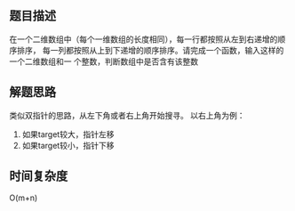 ## 题目描述
在一个二维数组中（每个一维数组的长度相同），每一行都按照从左到右递增的顺序排序，
每一列都按照从上到下递增的顺序排序。请完成一个函数，输入这样的一个二维数组和一
个整数，判断数组中是否含有该整数

## 解题思路
类似双指针的思路，从左下角或者右上角开始搜寻。
以右上角为例：
1. 如果target较大，指针左移
2. 如果target较小，指针下移

## 时间复杂度
O(m+n)
